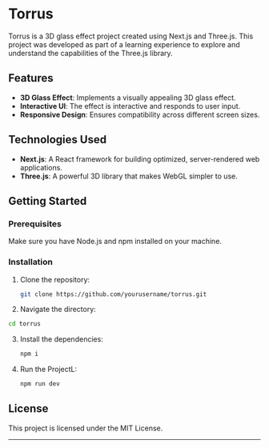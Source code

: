 # Torrus

Torrus is a 3D glass effect project created using Next.js and Three.js. This project was developed as part of a learning experience to explore and understand the capabilities of the Three.js library.

## Features

- **3D Glass Effect**: Implements a visually appealing 3D glass effect.
- **Interactive UI**: The effect is interactive and responds to user input.
- **Responsive Design**: Ensures compatibility across different screen sizes.

## Technologies Used

- **Next.js**: A React framework for building optimized, server-rendered web applications.
- **Three.js**: A powerful 3D library that makes WebGL simpler to use.

## Getting Started

### Prerequisites

Make sure you have Node.js and npm installed on your machine.

### Installation

1. Clone the repository:

   ```bash
   git clone https://github.com/yourusername/torrus.git

2. Navigate the directory:
  ```bash
  cd torrus
  ```

3. Install the dependencies:
   ```bash
   npm i
   ```

4. Run the ProjectL:
   ```bash
   npm run dev
   ```

## License

This project is licensed under the MIT License.

---
